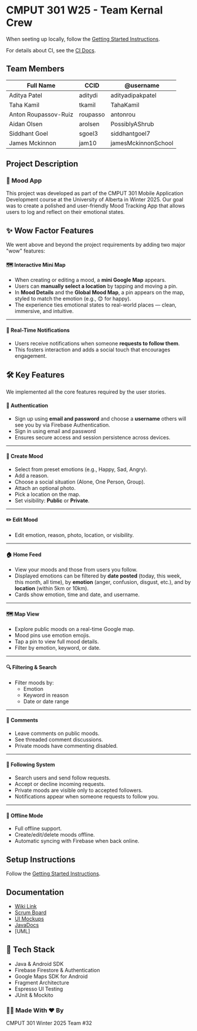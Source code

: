 # CMPUT 301 W25 - Team Kernal Crew

When seeting up locally, follow the [Getting Started Instructions](./docs/getting-started.md).

For details about CI, see the [CI Docs](./docs/ci.md).

## Team Members

| **Full Name**       | **CCID**  | **@username**      |
|---------------------|-----------|--------------------|
| Aditya Patel        | aditydi   | adityadipakpatel   |
| Taha Kamil          | tkamil    | TahaKamil          |
| Anton Roupassov-Ruiz| roupasso  | antonrou           |
| Aidan Olsen         | arolsen   | PossiblyAShrub     |
| Siddhant Goel       | sgoel3    | siddhantgoel7      |
| James Mckinnon      | jam10     | jamesMckinnonSchool|

## Project Description

### 📱 Mood App

This project was developed as part of the CMPUT 301 Mobile Application Development course at the University of Alberta in Winter 2025. Our goal was to create a polished and user-friendly Mood Tracking App that allows users to log and reflect on their emotional states.

## ✨ Wow Factor Features

We went above and beyond the project requirements by adding two major "wow" features:

#### 🗺️ Interactive Mini Map
- When creating or editing a mood, a **mini Google Map** appears.
- Users can **manually select a location** by tapping and moving a pin.
- In **Mood Details** and the **Global Mood Map**, a pin appears on the map, styled to match the emotion (e.g., 😊 for happy).
- The experience ties emotional states to real-world places — clean, immersive, and intuitive.

---

#### 🔔 Real-Time Notifications
- Users receive notifications when someone **requests to follow them**.
- This fosters interaction and adds a social touch that encourages engagement.

## 🛠️ Key Features

We implemented all the core features required by the user stories.

#### 🔐 Authentication
- Sign up using **email and password** and choose a **username** others will see you by via Firebase Authentication.
- Sign in using email and password
- Ensures secure access and session persistence across devices.

---

#### 📝 Create Mood
- Select from preset emotions (e.g., Happy, Sad, Angry).
- Add a reason.
- Choose a social situation (Alone, One Person, Group).
- Attach an optional photo.
- Pick a location on the map.
- Set visibility: **Public** or **Private**.

---

#### ✏️ Edit Mood
- Edit emotion, reason, photo, location, or visibility.

---

#### 🏠 Home Feed
- View your moods and those from users you follow.
- Displayed emotions can be filtered by **date posted** (today, this week, this month, all time), by **emotion** (anger, confusion, disgust, etc.), and by **location** (within 5km or 10km).
- Cards show emotion, time and date, and username.

---

#### 🗺️ Map View
- Explore public moods on a real-time Google map.
- Mood pins use emotion emojis.
- Tap a pin to view full mood details.
- Filter by emotion, keyword, or date.

---

#### 🔍 Filtering & Search
- Filter moods by:
  - Emotion
  - Keyword in reason
  - Date or date range

---

#### 💬 Comments
- Leave comments on public moods.
- See threaded comment discussions.
- Private moods have commenting disabled.

---

#### 👥 Following System
- Search users and send follow requests.
- Accept or decline incoming requests.
- Private moods are visible only to accepted followers.
- Notifications appear when someone requests to follow you.

---

#### 📶 Offline Mode
- Full offline support.
- Create/edit/delete moods offline.
- Automatic syncing with Firebase when back online.

## Setup Instructions

Follow the [Getting Started Instructions](./docs/getting-started.md).

## Documentation

- [Wiki Link](https://github.com/cmput301-w25/project-kernelcrew/wiki)
- [Scrum Board](https://github.com/orgs/cmput301-w25/projects/65/views/1)
- [UI Mockups](https://www.figma.com/design/eCa5ZnSU4jZLgUE4boTtz5/Kernel-Crew-Mood-App?t=15209Kt1Vejob1xl-1)
- [JavaDocs](https://cmput301-w25.github.io/project-kernelcrew/)
- [UML]

 ## 🔑 Tech Stack

- Java & Android SDK
- Firebase Firestore & Authentication
- Google Maps SDK for Android
- Fragment Architecture
- Espresso UI Testing
- JUnit & Mockito

### 👨‍💻 Made With ❤️ By

CMPUT 301 Winter 2025 Team #32
